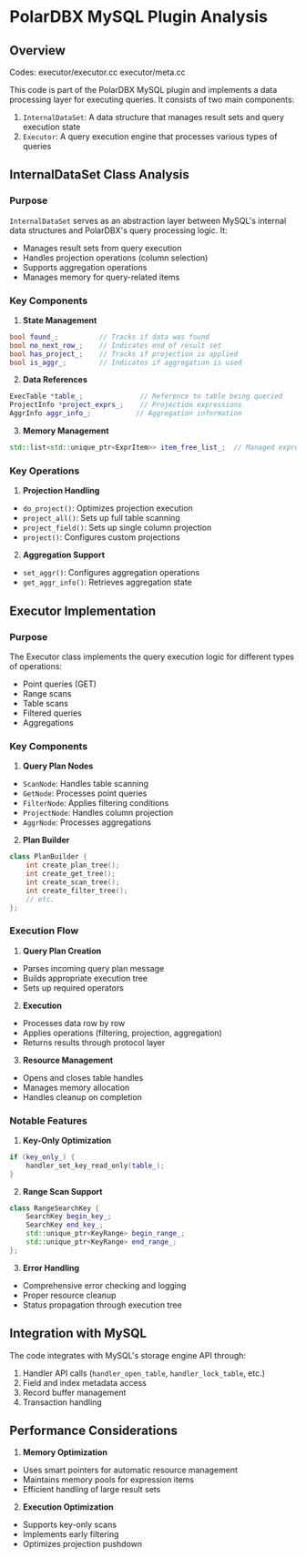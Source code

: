 # PolarDBX MySQL Plugin Analysis


## Overview

Codes: 
executor/executor.cc
executor/meta.cc

This code is part of the PolarDBX MySQL plugin and implements a data processing layer for executing queries. It consists of two main components:

1. `InternalDataSet`: A data structure that manages result sets and query execution state
2. `Executor`: A query execution engine that processes various types of queries

## InternalDataSet Class Analysis

### Purpose
`InternalDataSet` serves as an abstraction layer between MySQL's internal data structures and PolarDBX's query processing logic. It:
- Manages result sets from query execution
- Handles projection operations (column selection)
- Supports aggregation operations
- Manages memory for query-related items

### Key Components

1. **State Management**
```cpp
bool found_;          // Tracks if data was found
bool no_next_row_;    // Indicates end of result set
bool has_project_;    // Tracks if projection is applied
bool is_aggr_;        // Indicates if aggregation is used
```

2. **Data References**
```cpp
ExecTable *table_;              // Reference to table being queried
ProjectInfo *project_exprs_;    // Projection expressions
AggrInfo aggr_info_;           // Aggregation information
```

3. **Memory Management**
```cpp
std::list<std::unique_ptr<ExprItem>> item_free_list_;  // Managed expression items
```

### Key Operations

1. **Projection Handling**
- `do_project()`: Optimizes projection execution
- `project_all()`: Sets up full table scanning
- `project_field()`: Sets up single column projection
- `project()`: Configures custom projections

2. **Aggregation Support**
- `set_aggr()`: Configures aggregation operations
- `get_aggr_info()`: Retrieves aggregation state

## Executor Implementation

### Purpose
The Executor class implements the query execution logic for different types of operations:
- Point queries (GET)
- Range scans
- Table scans
- Filtered queries
- Aggregations

### Key Components

1. **Query Plan Nodes**
- `ScanNode`: Handles table scanning
- `GetNode`: Processes point queries
- `FilterNode`: Applies filtering conditions
- `ProjectNode`: Handles column projection
- `AggrNode`: Processes aggregations

2. **Plan Builder**
```cpp
class PlanBuilder {
    int create_plan_tree();
    int create_get_tree();
    int create_scan_tree();
    int create_filter_tree();
    // etc.
};
```

### Execution Flow

1. **Query Plan Creation**
- Parses incoming query plan message
- Builds appropriate execution tree
- Sets up required operators

2. **Execution**
- Processes data row by row
- Applies operations (filtering, projection, aggregation)
- Returns results through protocol layer

3. **Resource Management**
- Opens and closes table handles
- Manages memory allocation
- Handles cleanup on completion

### Notable Features

1. **Key-Only Optimization**
```cpp
if (key_only_) {
    handler_set_key_read_only(table_);
}
```

2. **Range Scan Support**
```cpp
class RangeSearchKey {
    SearchKey begin_key_;
    SearchKey end_key_;
    std::unique_ptr<KeyRange> begin_range_;
    std::unique_ptr<KeyRange> end_range_;
};
```

3. **Error Handling**
- Comprehensive error checking and logging
- Proper resource cleanup
- Status propagation through execution tree

## Integration with MySQL

The code integrates with MySQL's storage engine API through:
1. Handler API calls (`handler_open_table`, `handler_lock_table`, etc.)
2. Field and index metadata access
3. Record buffer management
4. Transaction handling

## Performance Considerations

1. **Memory Optimization**
- Uses smart pointers for automatic resource management
- Maintains memory pools for expression items
- Efficient handling of large result sets

2. **Execution Optimization**
- Supports key-only scans
- Implements early filtering
- Optimizes projection pushdown